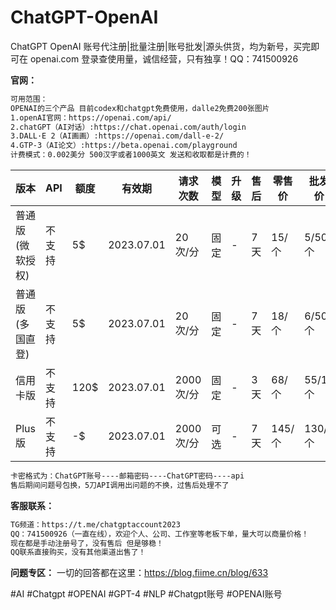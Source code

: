 # ChatGPT-OpenAI
ChatGPT OpenAI 账号代注册|批量注册|账号批发|源头供货，均为新号，买完即可在 openai.com 登录查使用量，诚信经营，只有独享！QQ：741500926

**官网：**
```html
可用范围：
OPENAI的三个产品 目前codex和chatgpt免费使用，dalle2免费200张图片
1.openAI官网：https://openai.com/api/
2.chatGPT（AI对话）:https://chat.openai.com/auth/login
3.DALL·E 2（AI画画）:https://openai.com/dall-e-2/
4.GTP-3（AI论文）:https://beta.openai.com/playground
计费模式：0.002美分 500汉字或者1000英文 发送和收取都是计费的！
```
版本 | API | 额度 | 有效期 | 请求次数 | 模型 | 升级 | 售后 | 零售价 | 批发价 
--- | --- | --- | --- | --- | --- | --- | --- | --- | --- 
普通版(微软授权) | 不支持 | 5$ | 2023.07.01 | 20次/分 | 固定 | - | 7天 | 15/个 | 5/50个
普通版(多国直登) | 不支持 | 5$ | 2023.07.01 | 20次/分 | 固定 | - | 7天 | 18/个 | 6/50个
信用卡版 | 不支持 | 120$ | 2023.07.01 | 2000次/分 | 固定 | - | 3天 | 68/个 | 55/10个
Plus版 | 不支持 | -$ | 2023.07.01 | 2000次/分 | 可选 | - | 7天 | 145/个 | 130/5个

```html
卡密格式为：ChatGPT账号----邮箱密码----ChatGPT密码----api
售后期间问题号包换，5刀API调用出问题的不换，过售后处理不了
```

**客服联系：**
```html
TG频道：https://t.me/chatgptaccount2023
QQ：741500926（一直在线），欢迎个人、公司、工作室等老板下单，量大可以商量价格！
现在都是手动注册号了，没有售后 但是够稳！
QQ联系直接购买，没有其他渠道出售了！

```
**问题专区：**
一切的回答都在这里：https://blog.fiime.cn/blog/633

#AI #Chatgpt #OPENAI #GPT-4 #NLP #Chatgpt账号 #OPENAI账号
